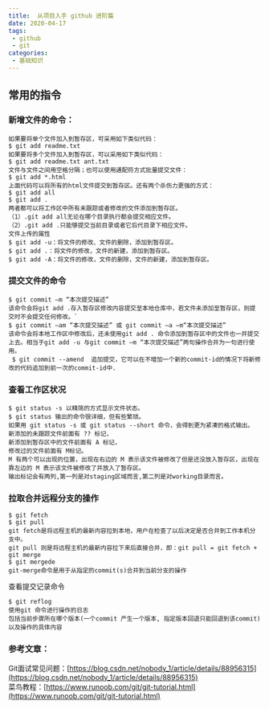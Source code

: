 ```yaml
---
title:  从项目入手 github 进阶篇
date: 2020-04-17
tags:
 - github
 - git
categories:
 - 基础知识
---
```


<a name="y0WRd"></a>
## 常用的指令
<a name="iJvkR"></a>
### 新增文件的命令：
```
如果要将单个文件加入到暂存区，可采用如下类似代码：
$ git add readme.txt
如果要将多个文件加入到暂存区，可以采用如下类似代码：
$ git add readme.txt ant.txt
文件与文件之间用空格分隔；也可以使用通配符方式批量提交文件：
$ git add *.html
上面代码可以将所有的html文件提交到暂存区。还有两个杀伤力更强的方式：
$ git add all 
$ git add .
两者都可以将工作区中所有未跟踪或者修改的文件添加到暂存区。
（1）.git add all无论在哪个目录执行都会提交相应文件。
（2）.git add .只能够提交当前目录或者它后代目录下相应文件。
文件上传的属性
$ git add -u：将文件的修改、文件的删除，添加到暂存区。
$ git add .：将文件的修改，文件的新建，添加到暂存区。
$ git add -A：将文件的修改，文件的删除，文件的新建，添加到暂存区。
```
<a name="6PsHc"></a>
### 提交文件的命令
```
$ git commit –m “本次提交描述”
该命令会将git add .存入暂存区修改内容提交至本地仓库中，若文件未添加至暂存区，则提交时不会提交任何修改。`
$ git commit –am “本次提交描述” 或 git commit –a –m“本次提交描述”
该命令会将本地工作区中修改后，还未使用git add . 命令添加到暂存区中的文件也一并提交上去。相当于git add -u 与git commit –m “本次提交描述”两句操作合并为一句进行使用。
 $ git commit --amend  追加提交，它可以在不增加一个新的commit-id的情况下将新修改的代码追加到前一次的commit-id中.
```
<a name="0IgD2"></a>
### 查看工作区状况
```
$ git status -s 以精简的方式显示文件状态。
$ git status 输出的命令很详细，但有些繁琐。
如果用 git status -s 或 git status --short 命令，会得到更为紧凑的格式输出。
新添加的未跟踪文件前面有 ?? 标记，
新添加到暂存区中的文件前面有 A 标记，
修改过的文件前面有 M标记。
M 有两个可以出现的位置，出现在右边的 M 表示该文件被修改了但是还没放入暂存区，出现在靠左边的 M 表示该文件被修改了并放入了暂存区。
输出标记会有两列,第一列是对staging区域而言,第二列是对working目录而言。
```
<a name="G0p6Q"></a>
### 拉取合并远程分支的操作
```
$ git fetch
$ git pull
git fetch是将远程主机的最新内容拉到本地，用户在检查了以后决定是否合并到工作本机分支中。
git pull 则是将远程主机的最新内容拉下来后直接合并，即：git pull = git fetch + git merge
$ git mergede
git-merge命令是用于从指定的commit(s)合并到当前分支的操作
```
查看提交记录命令
```
$ git reflog
使用git 命令进行操作的日志  
包括当前步骤所在哪个版本(一个commit 产生一个版本, 指定版本回退只能回退到该commit) 以及操作的具体内容
```
<a name="rNR7V"></a>
### 参考文章：
Git面试常见问题：[https://blog.csdn.net/nobody_1/article/details/88956315](https://blog.csdn.net/nobody_1/article/details/88956315)<br />菜鸟教程：[https://www.runoob.com/git/git-tutorial.html](https://www.runoob.com/git/git-tutorial.html)
